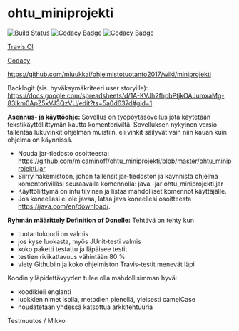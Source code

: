 # ohtu_miniprojekti
[![Build Status](https://travis-ci.org/micaminoff/ohtu_miniprojekti.svg?branch=master)](https://travis-ci.org/micaminoff/ohtu_miniprojekti)
[![Codacy Badge](https://api.codacy.com/project/badge/Coverage/d11375bdbe984bdbbad74d83e588c210)](https://www.codacy.com/app/micaminoff/ohtu_miniprojekti?utm_source=github.com&utm_medium=referral&utm_content=micaminoff/ohtu_miniprojekti&utm_campaign=Badge_Coverage)
[![Codacy Badge](https://api.codacy.com/project/badge/Grade/d11375bdbe984bdbbad74d83e588c210)](https://www.codacy.com/app/micaminoff/ohtu_miniprojekti?utm_source=github.com&amp;utm_medium=referral&amp;utm_content=micaminoff/ohtu_miniprojekti&amp;utm_campaign=Badge_Grade)

[Travis CI](https://travis-ci.org/micaminoff/ohtu_miniprojekti)

[Codacy](https://www.codacy.com/app/micaminoff/ohtu_miniprojekti/dashboard)

https://github.com/mluukkai/ohjelmistotuotanto2017/wiki/miniprojekti

Backlogit (sis. hyväksymäkriteeri user storyille): 
https://docs.google.com/spreadsheets/d/1A-KVJh2fhpbPtjkOAJumxaMg-83lkm0ApZ5xVJ3QzVU/edit?ts=5a0d637d#gid=1


<strong>Asennus- ja käyttöohje:</strong>
Sovellus on työpöytäsovellus jota käytetään tekstikäyttöliittymän kautta komentoriviltä. Sovelluksen nykyinen versio tallentaa lukuvinkit ohjelman muistiin, eli vinkit säilyvät vain niin kauan kuin ohjelma on käynnissä.
- Nouda jar-tiedosto osoitteesta: https://github.com/micaminoff/ohtu_miniprojekti/blob/master/ohtu_miniprojekti.jar
- Siirry hakemistoon, johon tallensit jar-tiedoston ja käynnistä ohjelma komentorivilläsi seuraavalla komennolla: java -jar ohtu_miniprojekti.jar
- Käyttöliittymä on intuitiivinen ja listaa mahdolliset komennot käyttäjälle.
- Jos koneellasi ei ole javaa, lataa java koneellesi osoitteesta https://java.com/en/download/.


<strong>Ryhmän määrittely Definition of Donelle:</strong>
Tehtävä on tehty kun
  - tuotantokoodi on valmis
  - jos kyse luokasta, myös JUnit-testi valmis
  - koko paketti testattu ja läpäisee testit
  - testien rivikattavuus vähintään 80 %
  - viety Githubiin ja koko ohjelmiston Travis-testit menevät läpi

Koodin ylläpidettävyyden tulee olla mahdollisimman hyvä:
- koodikieli englanti
- luokkien nimet isolla, metodien pienellä, yleisesti camelCase
- noudatetaan yhdessä katsottua arkkitehtuuria

Testmuutos / Mikko
